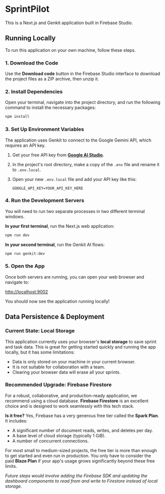 # SprintPilot

This is a Next.js and Genkit application built in Firebase Studio.

## Running Locally

To run this application on your own machine, follow these steps.

### 1. Download the Code

Use the **Download code** button in the Firebase Studio interface to download the project files as a ZIP archive, then unzip it.

### 2. Install Dependencies

Open your terminal, navigate into the project directory, and run the following command to install the necessary packages:

```bash
npm install
```

### 3. Set Up Environment Variables

The application uses Genkit to connect to the Google Gemini API, which requires an API key.

1.  Get your free API key from **[Google AI Studio](https://aistudio.google.com/app/apikey)**.
2.  In the project's root directory, make a copy of the `.env` file and rename it to `.env.local`.
3.  Open your new `.env.local` file and add your API key like this:

    ```
    GOOGLE_API_KEY=YOUR_API_KEY_HERE
    ```

### 4. Run the Development Servers

You will need to run two separate processes in two different terminal windows.

**In your first terminal**, run the Next.js web application:

```bash
npm run dev
```

**In your second terminal**, run the Genkit AI flows:

```bash
npm run genkit:dev
```

### 5. Open the App

Once both servers are running, you can open your web browser and navigate to:

[http://localhost:9002](http://localhost:9002)

You should now see the application running locally!

## Data Persistence & Deployment

### Current State: Local Storage

This application currently uses your browser's **local storage** to save sprint and task data. This is great for getting started quickly and running the app locally, but it has some limitations:
- Data is only stored on your machine in your current browser.
- It is not suitable for collaboration with a team.
- Clearing your browser data will erase all your sprints.

### Recommended Upgrade: Firebase Firestore

For a robust, collaborative, and production-ready application, we recommend using a cloud database. **Firebase Firestore** is an excellent choice and is designed to work seamlessly with this tech stack.

**Is it free?**
Yes, Firebase has a very generous free tier called the **Spark Plan**. It includes:
- A significant number of document reads, writes, and deletes per day.
- A base level of cloud storage (typically 1 GiB).
- A number of concurrent connections.

For most small to medium-sized projects, the free tier is more than enough to get started and even run in production. You only have to consider the paid **Blaze Plan** if your app's usage grows significantly beyond these free limits.

*Future steps would involve adding the Firebase SDK and updating the dashboard components to read from and write to Firestore instead of local storage.*
